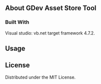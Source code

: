 <!-- ABOUT THE PROJECT -->
## About GDev Asset Store Tool



<!-- BUILT WITH  -->
### Built With

Visual studio: vb<span>.net</span> target framework 4.7.2.


<!-- USAGE EXAMPLES -->
## Usage



<!-- LICENSE -->
## License

Distributed under the MIT License.
